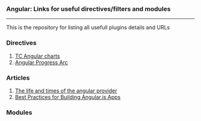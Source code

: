 ### Angular: Links for useful directives/filters and modules
***
This is the repository for listing all usefull plugins details and URLs

### Directives
1. [TC Angular charts](https://github.com/carlcraig/tc-angular-chartjs#tc-angular-chartjs)
2. [Angular Progress Arc ](https://github.com/mathewbyrne/angular-progress-arc)

### Articles
1. [The life and times of the angular provider](http://www.linkplugapp.com/a/394945?utm_content=buffer73786&utm_medium=social&utm_source=twitter.com&utm_campaign=buffer)
2. [Best Practices for Building Angular.js Apps](https://medium.com/@dickeyxxx/best-practices-for-building-angular-js-apps-266c1a4a6917)


### Modules
